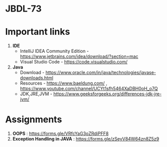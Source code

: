 # JBDL-73

# Important links

1. **IDE**
    - IntelliJ IDEA Community Edition - https://www.jetbrains.com/idea/download/?section=mac
    - Visual Studio Code - https://code.visualstudio.com/
2. **Java** 
    - Download - https://www.oracle.com/in/java/technologies/javase-downloads.html 
    - Resources - https://www.baeldung.com/ , https://www.youtube.com/channel/UCYt1sfh5464XaDBH0oH_o7Q
    - JDK,JRE,JVM - https://www.geeksforgeeks.org/differences-jdk-jre-jvm/

# Assignments

1. **OOPS** : https://forms.gle/VRfcYaG3oZRdiPFF8
2. **Exception Handling in JAVA** : https://forms.gle/zSeyV84W64zn8Z5z9
